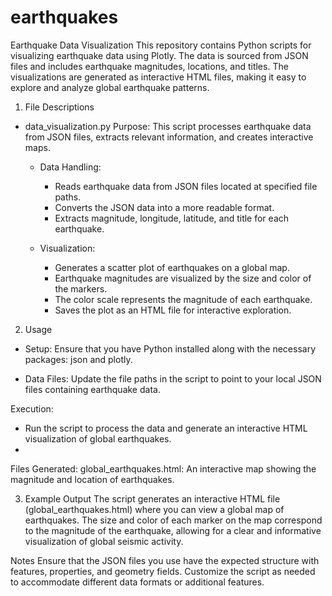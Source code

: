 # earthquakes
Earthquake Data Visualization
This repository contains Python scripts for visualizing earthquake data using Plotly. The data is sourced from JSON files and includes earthquake magnitudes, locations, and titles. The visualizations are generated as interactive HTML files, making it easy to explore and analyze global earthquake patterns.

1. File Descriptions
  - data_visualization.py
    Purpose: This script processes earthquake data from JSON files, extracts relevant information, and creates interactive maps.
      - Data Handling:
        - Reads earthquake data from JSON files located at specified file paths.
        - Converts the JSON data into a more readable format.
        - Extracts magnitude, longitude, latitude, and title for each earthquake.
    
      - Visualization:
        - Generates a scatter plot of earthquakes on a global map.
        - Earthquake magnitudes are visualized by the size and color of the markers.
        - The color scale represents the magnitude of each earthquake.
        - Saves the plot as an HTML file for interactive exploration.
      
2. Usage
  - Setup:
  Ensure that you have Python installed along with the necessary packages: json and plotly.
  
  - Data Files:
  Update the file paths in the script to point to your local JSON files containing earthquake data.
  
  Execution:
  - Run the script to process the data and generate an interactive HTML visualization of global earthquakes.
  - 
  Files Generated:
  global_earthquakes.html: An interactive map showing the magnitude and location of earthquakes.
  
3. Example Output
The script generates an interactive HTML file (global_earthquakes.html) where you can view a global map of earthquakes. 
The size and color of each marker on the map correspond to the magnitude of the earthquake, allowing for a clear and informative visualization of global seismic activity.

Notes
Ensure that the JSON files you use have the expected structure with features, properties, and geometry fields.
Customize the script as needed to accommodate different data formats or additional features.
